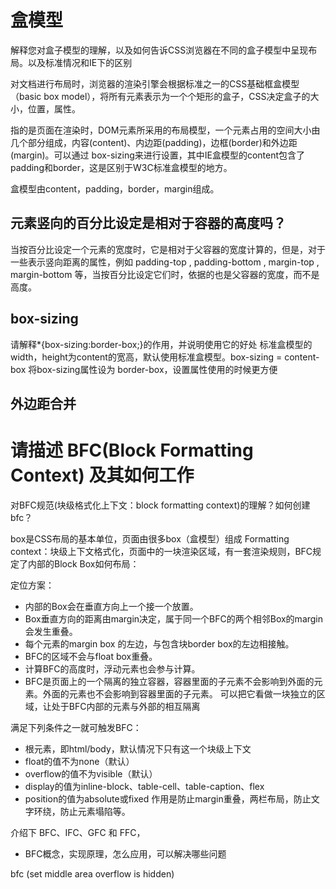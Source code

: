 # 盒模型
解释您对盒子模型的理解，以及如何告诉CSS浏览器在不同的盒子模型中呈现布局。以及标准情况和IE下的区别

对文档进行布局时，浏览器的渲染引擎会根据标准之一的CSS基础框盒模型（basic box model），将所有元素表示为一个个矩形的盒子，CSS决定盒子的大小，位置，属性。

指的是页面在渲染时，DOM元素所采用的布局模型，一个元素占用的空间大小由几个部分组成，内容(content)、内边距(padding)，边框(border)和外边距(margin)。可以通过 box-sizing来进行设置，其中IE盒模型的content包含了padding和border，这是区别于W3C标准盒模型的地方。

盒模型由content，padding，border，margin组成。

## 元素竖向的百分比设定是相对于容器的高度吗？
当按百分比设定一个元素的宽度时，它是相对于父容器的宽度计算的，但是，对于一些表示竖向距离的属性，例如 padding-top , padding-bottom , margin-top , margin-bottom 等，当按百分比设定它们时，依据的也是父容器的宽度，而不是高度。

## box-sizing
请解释*{box-sizing:border-box;}的作用，并说明使用它的好处
标准盒模型的width，height为content的宽高，默认使用标准盒模型。box-sizing = content-box
将box-sizing属性设为 border-box，设置属性使用的时候更方便

## 外边距合并

# 请描述 BFC(Block Formatting Context) 及其如何工作
  对BFC规范(块级格式化上下文：block formatting context)的理解？如何创建bfc？

  box是CSS布局的基本单位，页面由很多box（盒模型）组成
  Formatting context：块级上下文格式化，页面中的一块渲染区域，有一套渲染规则，BFC规定了内部的Block Box如何布局：

  定位方案：
  - 内部的Box会在垂直方向上一个接一个放置。
  - Box垂直方向的距离由margin决定，属于同一个BFC的两个相邻Box的margin会发生重叠。
  - 每个元素的margin box 的左边，与包含块border box的左边相接触。
  - BFC的区域不会与float box重叠。
  - 计算BFC的高度时，浮动元素也会参与计算。
  - BFC是页面上的一个隔离的独立容器，容器里面的子元素不会影响到外面的元素。外面的元素也不会影响到容器里面的子元素。
  可以把它看做一块独立的区域，让处于BFC内部的元素与外部的相互隔离

  满足下列条件之一就可触发BFC：
  - 根元素，即html/body，默认情况下只有这一个块级上下文
  - float的值不为none（默认）
  - overflow的值不为visible（默认）
  - display的值为inline-block、table-cell、table-caption、flex
  - position的值为absolute或fixed
  作用是防止margin重叠，两栏布局，防止文字环绕，防止元素塌陷等。

介绍下 BFC、IFC、GFC 和 FFC，
- BFC概念，实现原理，怎么应用，可以解决哪些问题

bfc (set middle area overflow is hidden)
